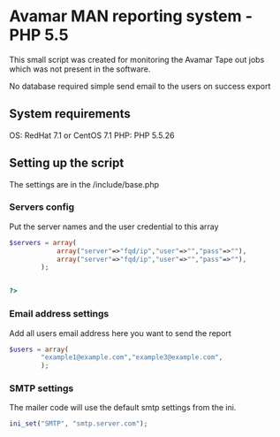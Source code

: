 # Avamar MAN reporting system - PHP 5.5 

This small script was created for monitoring the Avamar Tape out jobs which was not present in the software.

No database required simple send email to the users on success export

## System requirements
OS: RedHat 7.1 or CentOS 7.1
PHP: PHP 5.5.26

## Setting up the script
The settings are in the /include/base.php


### Servers config
Put the server names and the user credential to this array

```php
$servers = array(
			array("server"=>"fqd/ip","user"=>"","pass"=>""),
			array("server"=>"fqd/ip","user"=>"","pass"=>""),
		);


?>
```

### Email address settings

Add all users email address here you want to send the report
```php
$users = array(
		"example1@example.com","example3@example.com",
		);	
```

### SMTP settings

The mailer code will use the default smtp settings from the ini.
```php
ini_set("SMTP", "smtp.server.com");
```

 

